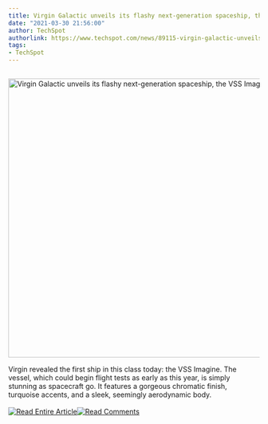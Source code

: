 ```yaml
---
title: Virgin Galactic unveils its flashy next-generation spaceship, the VSS Imagine
date: "2021-03-30 21:56:00"
author: TechSpot
authorlink: https://www.techspot.com/news/89115-virgin-galactic-unveils-flashy-next-generation-spaceship-vss.html
tags:
- TechSpot
---
```

<a href="https://www.techspot.com/news/89115-virgin-galactic-unveils-flashy-next-generation-spaceship-vss.html" target="_blank"><img src="https://static.techspot.com/images2/news/ts3_thumbs/2021/03/2021-03-30-ts3_thumbs-8ad.jpg" width="800" height="560" style="padding: 15px 0" title="Virgin Galactic unveils its flashy next-generation spaceship, the VSS Imagine" /></a><br />Virgin revealed the first ship in this class today: the VSS Imagine. The vessel, which could begin flight tests as early as this year, is simply stunning as spacecraft go. It features a gorgeous chromatic finish, turquoise accents, and a sleek, seemingly aerodynamic body.<br /><br /><a href="https://www.techspot.com/news/89115-virgin-galactic-unveils-flashy-next-generation-spaceship-vss.html"><img src="https://static.techspot.com/images/rss/rss_buttons_01.png" border="0" alt="Read Entire Article" /></a><a href="https://www.techspot.com/news/89115-virgin-galactic-unveils-flashy-next-generation-spaceship-vss.html#comments"><img src="https://static.techspot.com/images/rss/rss_buttons_02.png" border="0" alt="Read Comments" /></a><br /><br />